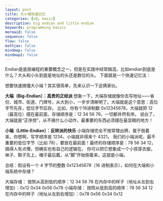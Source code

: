 ```yaml
---
layout: post
title: 大小端快速记忆
categories: [v8, basic]
description: big endian and little endian
keywords: programming basics
mermaid: false
sequence: false
flow: false
mathjax: false
mindmap: false
mindmap2: false
---
```


Endian是底层编程的重要概念之一，但是在实践中经常搞混，比如endian到底是什么？大头和小头到底是地址的头还是数位的头。
下面就是一个快速记忆法：


想要快速搞懂大小端？其实很简单，先来认识一下这俩家伙。

**大端（Big-Endian）：高贵的正经派** 
想象一下，大端存储就像你去写地址——省份、城市、街道、门牌号，从大到小，一步步清晰明了。大端就是这个意思：高位字节先存，低位字节后存。
比如，你有个16进制数 0x12345678，大端就把 12（最高位）摆在最前面，存储顺序是：12 34 56 78，一切都井然有序。
说白了，大端就是“正序控”，从不搞什么小动作，最重要的东西必须摆在最显眼的地方！

**小端（Little-Endian）：反转派的快乐**
小端存储完全不按常理出牌，属于倒着来。你想啊，写字顺序是 1234，小端就非得来个 4321。
我们的小端派呢，最不重要的低位字节（比如 78），要放在最前面！最终的存储顺序是：78 56 34 12，搞得人有点懵，但确实也有自己的逻辑在。
你可以把它想象成一个小孩穿衣服，袜子、鞋子先上，帽子最后戴，从“脚”开始倒着来，这就是小端。


总结：假设有一个 4 字节的整数 0x12345678（16 进制表示），如何在大端和小端系统中存储？

大端存储：
按照从高到低的顺序：12 34 56 78
在内存中的样子（地址从左到右增加）：0x12 0x34 0x56 0x78
小端存储：
按照从低到高的顺序：78 56 34 12
在内存中的样子（地址从左到右增加）：0x78 0x56 0x34 0x12